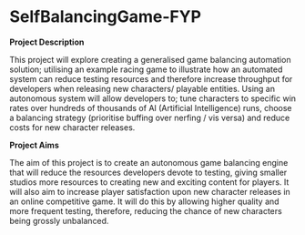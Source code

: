 # SelfBalancingGame-FYP

**Project Description**

This project will explore creating a generalised game balancing automation solution; utilising an example racing game to illustrate how an automated system can reduce testing resources and therefore increase throughput for developers when releasing new characters/ playable entities. Using an autonomous system will allow developers to; tune characters to specific win rates over hundreds of thousands of AI (Artificial Intelligence) runs, choose a balancing strategy (prioritise buffing over nerfing / vis versa) and reduce costs for new character releases.

**Project Aims**

The aim of this project is to create an autonomous game balancing engine that will reduce the resources developers devote to testing, giving smaller studios more resources to creating new and exciting content for players. It will also aim to increase player satisfaction upon new character releases in an online competitive game. It will do this by allowing higher quality and more frequent testing, therefore, reducing the chance of new characters being grossly unbalanced.
